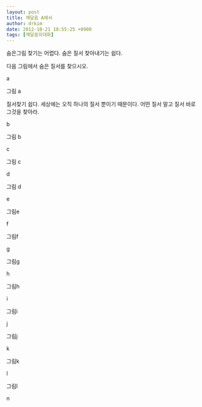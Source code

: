```yaml
---
layout: post
title: 깨달음 A에서
author: drkim
date: 2012-10-21 18:55:25 +0900
tags: [깨달음의대화]
---
```

숨은그림 찾기는 어렵다. 숨은 질서 찾아내기는 쉽다.





  다음 그림에서 숨은 질서를 찾으시오.



  a






  그림 a






  질서찾기 쉽다. 세상에는 오직 하나의 질서 뿐이기 때문이다. 어떤 질서 말고 질서 바로 그것을 찾아라.



  b






  그림 b



  c



  


  그림 c



  d



  그림 d



  e



  그림e



  f



  그림f



  g



  그림g






  h



  그림h



  i



  그림i



  j



  그림j



  k



  그림k



  l



  그림l



  


  n
